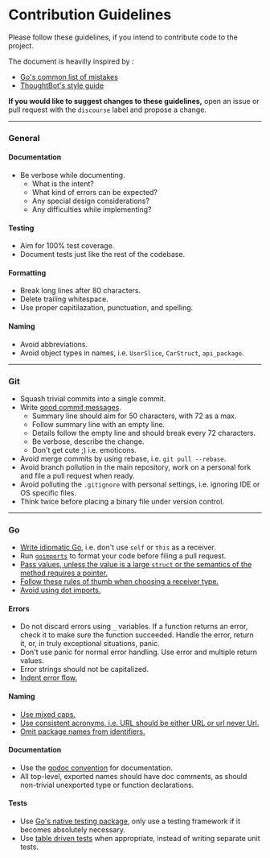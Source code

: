 # Contribution Guidelines

Please follow these guidelines, if you intend to contribute code to the project.

The document is heavilly inspired by :
- [Go's common list of
  mistakes](https://github.com/golang/go/wiki/CodeReviewComments)
- [ThoughtBot's style
  guide](https://github.com/thoughtbot/guides/tree/master/style)

**If you would like to suggest changes to these guidelines,** open an issue or
pull request with the `discourse` label and propose a change.

---

### General

#### Documentation

- Be verbose while documenting.
	- What is the intent?
	- What kind of errors can be expected?
	- Any special design considerations?
	- Any difficulties while implementing?

#### Testing

- Aim for 100% test coverage.
- Document tests just like the rest of the codebase.

#### Formatting

- Break long lines after 80 characters.
- Delete trailing whitespace.
- Use proper capitilazation, punctuation, and spelling.

#### Naming

- Avoid abbreviations.
- Avoid object types in names, i.e. `UserSlice`, `CarStruct`, `api_package`.

---

### Git

- Squash trivial commits into a single commit.
- Write [good commit
  messages](http://tbaggery.com/2008/04/19/a-note-about-git-commit-messages.html).
	- Summary line should aim for 50 characters, with 72 as a max.
	- Follow summary line with an empty line.
	- Details follow the empty line and should break every 72 characters.
	- Be verbose, describe the change.
	- Don't get cute ;) i.e. emoticons.
- Avoid merge commits by using rebase, i.e. `git pull --rebase`.
- Avoid branch pollution in the main repository, work on a personal fork and
  file a pull request when ready.
- Avoid polluting the `.gitignore` with personal settings, i.e. ignoring IDE or
  OS specific files.
- Think twice before placing a binary file under version control.

---

### Go

- [Write idiomatic Go](https://golang.org/doc/effective_go.html), i.e. don't
  use `self` or `this` as a receiver.
- Run [`goimports`](https://godoc.org/golang.org/x/tools/cmd/goimports) to
  format your code before filing a pull request.
- [Pass values, unless the value is a large `struct` or the semantics of the
  method requires a
pointer.](https://github.com/golang/go/wiki/CodeReviewComments#receiver-type)
- [Follow these rules of thumb when choosing a receiver
  type.](https://github.com/golang/go/wiki/CodeReviewComments#receiver-type)
- [Avoid using dot
  imports.](https://github.com/golang/go/wiki/CodeReviewComments#import-dot)

#### Errors

- Do not discard errors using `_` variables. If a function returns an error,
  check it to make sure the function succeeded. Handle the error, return it, or,
in truly exceptional situations, panic.
- Don't use panic for normal error handling. Use error and multiple return
  values.
- Error strings should not be capitalized.
- [Indent error
  flow.](https://github.com/golang/go/wiki/CodeReviewComments#indent-error-flow)

#### Naming

- [Use mixed
  caps.](https://github.com/golang/go/wiki/CodeReviewComments#mixed-caps)
- [Use consistent acronyms, i.e. URL should be either URL or url never
  Url.](https://github.com/golang/go/wiki/CodeReviewComments#initialisms)
- [Omit package names from
  identifiers.](https://github.com/golang/go/wiki/CodeReviewComments#package-names)

#### Documentation

- Use the [godoc convention](http://blog.golang.org/godoc-documenting-go-code)
  for documentation.
- All top-level, exported names should have doc comments, as should non-trivial
  unexported type or function declarations.

#### Tests

- Use [Go's native testing package](http://golang.org/pkg/testing/), only use a
  testing framework if it becomes absolutely necessary.
- Use [table driven tests](https://github.com/golang/go/wiki/TableDrivenTests)
  when appropriate, instead of writing separate unit tests.
